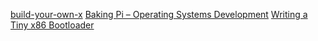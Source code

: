 [build-your-own-x](https://github.com/codecrafters-io/build-your-own-x)
[Baking Pi – Operating Systems Development](https://www.cl.cam.ac.uk/projects/raspberrypi/tutorials/os/index.html)
[Writing a Tiny x86 Bootloader](https://www.joe-bergeron.com/posts/Writing%20a%20Tiny%20x86%20Bootloader/)
